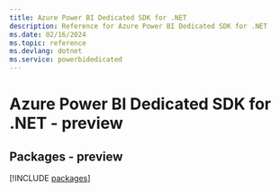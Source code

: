 ```yaml
---
title: Azure Power BI Dedicated SDK for .NET
description: Reference for Azure Power BI Dedicated SDK for .NET
ms.date: 02/16/2024
ms.topic: reference
ms.devlang: dotnet
ms.service: powerbidedicated
---
```

# Azure Power BI Dedicated SDK for .NET - preview
## Packages - preview
[!INCLUDE [packages](power-bi-dedicated-index.md)]